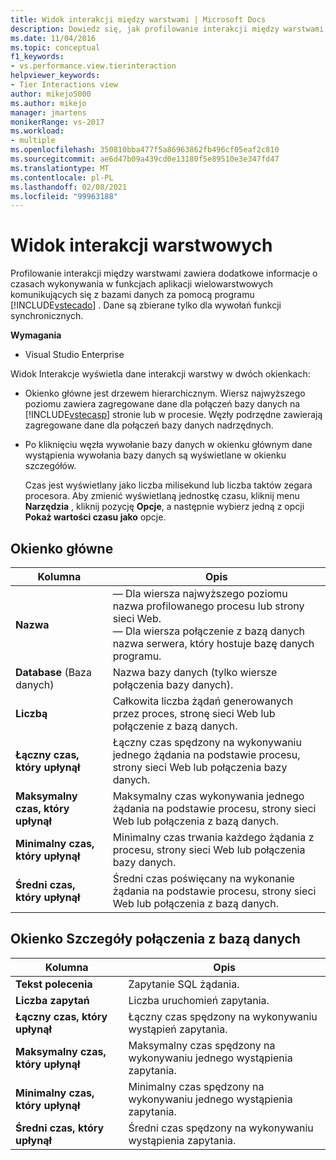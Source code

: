 ```yaml
---
title: Widok interakcji między warstwami | Microsoft Docs
description: Dowiedz się, jak profilowanie interakcji między warstwami zawiera informacje o czasach wykonywania w funkcjach aplikacji wielowarstwowych komunikujących się z bazami danych.
ms.date: 11/04/2016
ms.topic: conceptual
f1_keywords:
- vs.performance.view.tierinteraction
helpviewer_keywords:
- Tier Interactions view
author: mikejo5000
ms.author: mikejo
manager: jmartens
monikerRange: vs-2017
ms.workload:
- multiple
ms.openlocfilehash: 350810bba477f5a86963862fb496cf05eaf2c810
ms.sourcegitcommit: ae6d47b09a439cd0e13180f5e89510e3e347fd47
ms.translationtype: MT
ms.contentlocale: pl-PL
ms.lasthandoff: 02/08/2021
ms.locfileid: "99963188"
---
```

# <a name="tier-interactions-view"></a>Widok interakcji warstwowych

Profilowanie interakcji między warstwami zawiera dodatkowe informacje o czasach wykonywania w funkcjach aplikacji wielowarstwowych komunikujących się z bazami danych za pomocą programu [!INCLUDE[vstecado](../data-tools/includes/vstecado_md.md)] . Dane są zbierane tylko dla wywołań funkcji synchronicznych.

**Wymagania**

- Visual Studio Enterprise

Widok Interakcje wyświetla dane interakcji warstwy w dwóch okienkach:

- Okienko główne jest drzewem hierarchicznym. Wiersz najwyższego poziomu zawiera zagregowane dane dla połączeń bazy danych na [!INCLUDE[vstecasp](../code-quality/includes/vstecasp_md.md)] stronie lub w procesie. Węzły podrzędne zawierają zagregowane dane dla połączeń bazy danych nadrzędnych.

- Po kliknięciu węzła wywołanie bazy danych w okienku głównym dane wystąpienia wywołania bazy danych są wyświetlane w okienku szczegółów.

  Czas jest wyświetlany jako liczba milisekund lub liczba taktów zegara procesora. Aby zmienić wyświetlaną jednostkę czasu, kliknij menu **Narzędzia** , kliknij pozycję **Opcje**, a następnie wybierz jedną z opcji **Pokaż wartości czasu jako** opcje.

## <a name="master-pane"></a>Okienko główne

|Kolumna|Opis|
|------------|-----------------|
|**Nazwa**|— Dla wiersza najwyższego poziomu nazwa profilowanego procesu lub strony sieci Web.<br />— Dla wiersza połączenie z bazą danych nazwa serwera, który hostuje bazę danych programu.|
|**Database** (Baza danych)|Nazwa bazy danych (tylko wiersze połączenia bazy danych).|
|**Liczbą**|Całkowita liczba żądań generowanych przez proces, stronę sieci Web lub połączenie z bazą danych.|
|**Łączny czas, który upłynął**|Łączny czas spędzony na wykonywaniu jednego żądania na podstawie procesu, strony sieci Web lub połączenia bazy danych.|
|**Maksymalny czas, który upłynął**|Maksymalny czas wykonywania jednego żądania na podstawie procesu, strony sieci Web lub połączenia z bazą danych.|
|**Minimalny czas, który upłynął**|Minimalny czas trwania każdego żądania z procesu, strony sieci Web lub połączenia bazy danych.|
|**Średni czas, który upłynął**|Średni czas poświęcany na wykonanie żądania na podstawie procesu, strony sieci Web lub połączenia z bazą danych.|

## <a name="database-connection-details-pane"></a>Okienko Szczegóły połączenia z bazą danych

|Kolumna|Opis|
|------------|-----------------|
|**Tekst polecenia**|Zapytanie SQL żądania.|
|**Liczba zapytań**|Liczba uruchomień zapytania.|
|**Łączny czas, który upłynął**|Łączny czas spędzony na wykonywaniu wystąpień zapytania.|
|**Maksymalny czas, który upłynął**|Maksymalny czas spędzony na wykonywaniu jednego wystąpienia zapytania.|
|**Minimalny czas, który upłynął**|Minimalny czas spędzony na wykonywaniu jednego wystąpienia zapytania.|
|**Średni czas, który upłynął**|Średni czas spędzony na wykonywaniu wystąpienia zapytania.|
